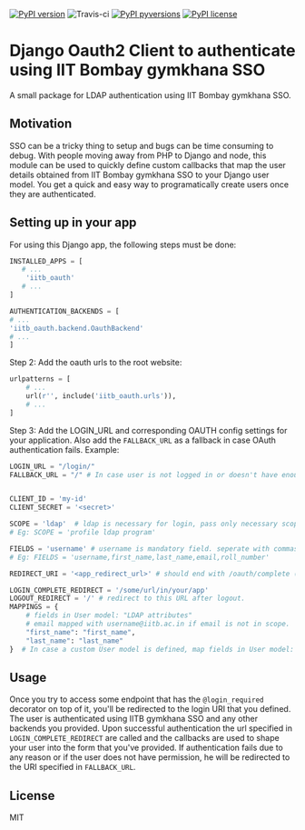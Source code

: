 [![PyPI version](https://badge.fury.io/py/iitb-oauth.svg)](https://badge.fury.io/py/iitb-oauth)
![Travis-ci](https://api.travis-ci.org/nautatva/iitb_oauth.svg)
[![PyPI pyversions](https://img.shields.io/pypi/pyversions/iitb-oauth.svg)](https://pypi.org/project/iitb-oauth/)
[![PyPI license](https://img.shields.io/pypi/l/iitb-oauth.svg)](https://pypi.org/project/iitb-oauth/)


# Django Oauth2 Client to authenticate using IIT Bombay gymkhana SSO
A small package for LDAP authentication using IIT Bombay gymkhana SSO.


## Motivation
SSO can be a tricky thing to setup and bugs can be time consuming to debug. With people moving away from PHP to Django and node, this module can be used to quickly define custom callbacks that map the user details obtained from IIT Bombay gymkhana SSO to your Django user model. You get a quick and easy way to programatically create users once they are authenticated.


## Setting up in your app
For using this Django app, the following steps must be done:

```python
INSTALLED_APPS = [
   # ...
    'iitb_oauth'
   # ...
]
```

```python
AUTHENTICATION_BACKENDS = [
# ...
'iitb_oauth.backend.OauthBackend'
# ...
]
```

Step 2:  Add the oauth urls to the root website:
```python
urlpatterns = [
    # ...
    url(r'', include('iitb_oauth.urls')),
    # ...
]
```


Step 3: Add the LOGIN_URL and corresponding OAUTH config settings for your application. 
Also add the `FALLBACK_URL` as a fallback in case OAuth authentication fails. Example:

```python
LOGIN_URL = "/login/"
FALLBACK_URL = "/" # In case user is not logged in or doesn't have enough permissions to view the content


CLIENT_ID = 'my-id'
CLIENT_SECRET = '<secret>'

SCOPE = 'ldap'  # ldap is necessary for login, pass only necessary scopes. seperate with spaces
# Eg: SCOPE = 'profile ldap program'

FIELDS = 'username' # username is mandatory field. seperate with commas
# Eg: FIELDS = 'username,first_name,last_name,email,roll_number'

REDIRECT_URI = '<app_redirect_url>' # should end with /oauth/complete (the view is provided by this app)

LOGIN_COMPLETE_REDIRECT = '/some/url/in/your/app'
LOGOUT_REDIRECT = '/' # redirect to this URL after logout.
MAPPINGS = {
    # fields in User model: "LDAP attributes"
    # email mapped with username@iitb.ac.in if email is not in scope.
    "first_name": "first_name",
    "last_name": "last_name"
}  # In case a custom User model is defined, map fields in User model: "LDAP attributes"
```


## Usage
Once you try to access some endpoint that has the `@login_required` decorator on top of it, you'll be redirected to the login URI that you defined. The user is authenticated using IITB gymkhana SSO and any other backends you provided. Upon successful authentication the url specified in `LOGIN_COMPLETE_REDIRECT` are called and the callbacks are used to shape your user into the form that you've provided. If authentication fails due to any reason or if the user does not have permission, he will be redirected to the URI specified in `FALLBACK_URL`.


## License
MIT

